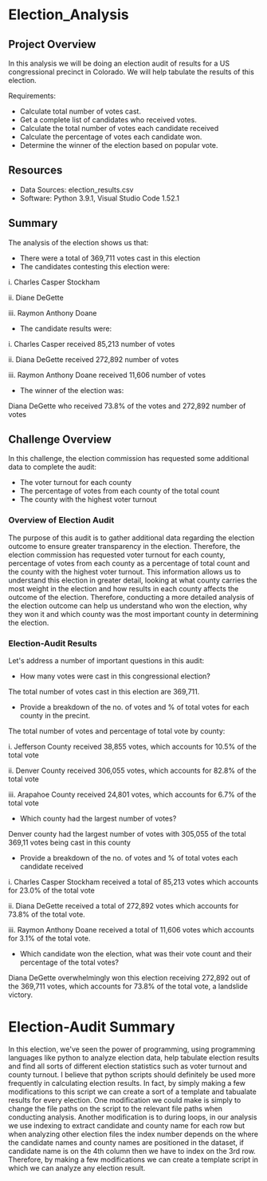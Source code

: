 # Election_Analysis

## Project Overview 
In this analysis we will be doing an election audit of results for a US congressional precinct in Colorado. We will help tabulate the results of this election. 

Requirements: 

* Calculate total number of votes cast. 
* Get a complete list of candidates who received votes.
* Calculate the total number of votes each candidate received 
* Calculate the percentage of votes each candidate won. 
* Determine the winner of the election based on popular vote. 

## Resources 
- Data Sources: election_results.csv 
- Software: Python 3.9.1, Visual Studio Code 1.52.1

## Summary 
The analysis of the election shows us that:

* There were a total of 369,711 votes cast in this election
* The candidates contesting this election were:

i.  Charles Casper Stockham 

ii.  Diane DeGette 

iii. Raymon Anthony Doane 

* The candidate results were:

i. Charles Casper received 85,213 number of votes 

ii. Diana DeGette received 272,892 number of votes 

iii. Raymon Anthony Doane received 11,606 number of votes

* The winner of the election was: 

 Diana DeGette who received 73.8% of the votes and 272,892 number of votes 

## Challenge Overview 

In this challenge, the election commission has requested some additional data to complete the audit: 

* The voter turnout for each county 
* The percentage of votes from each county of the total count
* The county with the highest voter turnout 

### Overview of Election Audit 
The purpose of this audit is to gather additional data regarding the election outcome to ensure greater transparency in the election. Therefore, the election commission has requested voter turnout for each county, percentage of votes from each county as a percentage of total count and the county with the highest voter turnout. This information allows us to understand this election in greater detail, looking at what county carries the most weight in the election and how results in each county affects the outcome of the election. Therefore, conducting a more detailed analysis of the election outcome can help us understand who won the election, why they won it and which county was the most important county in determining the election. 

### Election-Audit Results 
Let's address a number of important questions in this audit: 

 * How many votes were cast in this congressional election?

The total number of votes cast in this election are 369,711. 

* Provide a breakdown of the no. of votes and % of total votes for each county in the precint. 

The total number of votes and percentage of total vote by county: 

i. Jefferson County received 38,855 votes, which accounts for 10.5% of the total vote 

ii. Denver County received 306,055 votes, which accounts for 82.8% of the total vote

iii. Arapahoe County received 24,801 votes, which accounts for 6.7% of the total vote 

* Which county had the largest number of votes? 

Denver county had the largest number of votes with 305,055 of the total 369,11 votes being cast in this county 

* Provide a breakdown of the no. of votes and % of total votes each candidate received

i. Charles Casper Stockham received a total of 85,213 votes which accounts for 23.0% of the total vote

ii. Diana DeGette received a total of 272,892 votes which accounts for 73.8% of the total vote.

iii. Raymon Anthony Doane received a total of 11,606 votes which accounts for 3.1% of the total vote. 

* Which candidate won the election, what was their vote count and their percentage of the total votes?

Diana DeGette overwhelmingly won this election receiving 272,892 out of the 369,711 votes, which accounts for 73.8% of the total vote, a landslide victory. 

# Election-Audit Summary

In this election, we've seen the power of programming, using programming languages like python to analyze election data, help tabulate election results and find all sorts of different election statistics such as voter turnout and county turnout. I believe that python scripts should definitely be used more frequently in calculating election results. In fact, by simply making a few modifications to this script we can create a sort of a template and tabualate results for every election. One modification we could make is simply to change the file paths on the script to the relevant file paths when conducting analysis. Another modification is to during loops, in our analysis we use indexing to extract candidate and county name for each row but when analyzing other election files the index number depends on the where the candidate names and county names are positioned in the dataset, if candidate name is on the 4th column then we have to index on the 3rd row. Therefore, by making a few modifications we can create a template script in which we can analyze any election result. 
